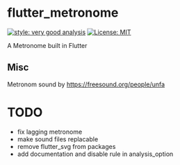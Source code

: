 # flutter_metronome

[![style: very good analysis][very_good_analysis_badge]][very_good_analysis_link]
[![License: MIT][license_badge]][license_link]

A Metronome built in Flutter

[license_badge]: https://img.shields.io/badge/license-MIT-blue.svg
[license_link]: https://opensource.org/licenses/MIT
[very_good_analysis_badge]: https://img.shields.io/badge/style-very_good_analysis-B22C89.svg
[very_good_analysis_link]: https://pub.dev/packages/very_good_analysis

## Misc
Metronom sound by https://freesound.org/people/unfa

# TODO
- fix lagging metronome
- make sound files replacable
- remove flutter_svg from packages
- add documentation and disable rule in analysis_option

